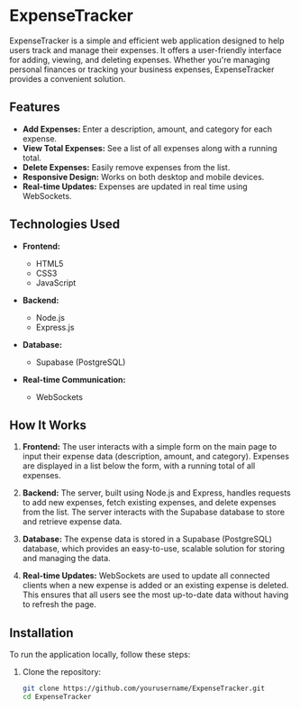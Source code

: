 # ExpenseTracker

ExpenseTracker is a simple and efficient web application designed to help users track and manage their expenses. It offers a user-friendly interface for adding, viewing, and deleting expenses. Whether you're managing personal finances or tracking your business expenses, ExpenseTracker provides a convenient solution.

## Features

- **Add Expenses:** Enter a description, amount, and category for each expense.
- **View Total Expenses:** See a list of all expenses along with a running total.
- **Delete Expenses:** Easily remove expenses from the list.
- **Responsive Design:** Works on both desktop and mobile devices.
- **Real-time Updates:** Expenses are updated in real time using WebSockets.

## Technologies Used

- **Frontend:**
  - HTML5
  - CSS3
  - JavaScript

- **Backend:**
  - Node.js
  - Express.js

- **Database:**
  - Supabase (PostgreSQL)

- **Real-time Communication:**
  - WebSockets

## How It Works

1. **Frontend:**
   The user interacts with a simple form on the main page to input their expense data (description, amount, and category). Expenses are displayed in a list below the form, with a running total of all expenses.

2. **Backend:**
   The server, built using Node.js and Express, handles requests to add new expenses, fetch existing expenses, and delete expenses from the list. The server interacts with the Supabase database to store and retrieve expense data.

3. **Database:**
   The expense data is stored in a Supabase (PostgreSQL) database, which provides an easy-to-use, scalable solution for storing and managing the data.

4. **Real-time Updates:**
   WebSockets are used to update all connected clients when a new expense is added or an existing expense is deleted. This ensures that all users see the most up-to-date data without having to refresh the page.

## Installation

To run the application locally, follow these steps:

1. Clone the repository:
   ```bash
   git clone https://github.com/yourusername/ExpenseTracker.git
   cd ExpenseTracker
